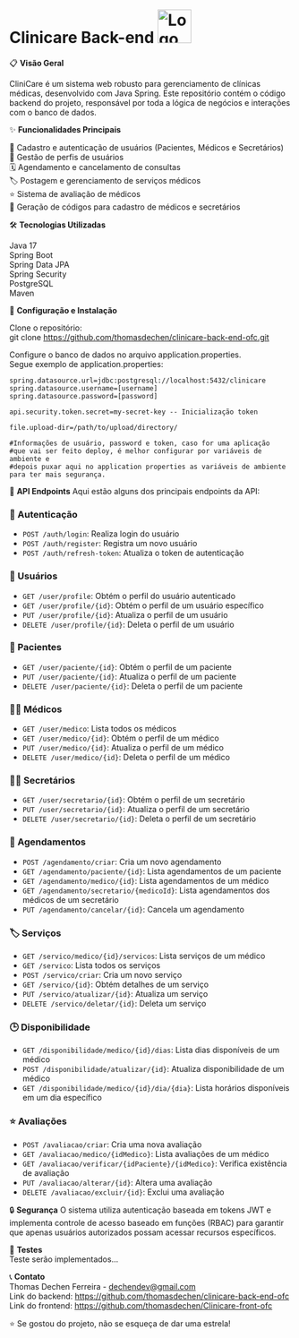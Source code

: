 # Clinicare Back-end <img src="https://cdn.worldvectorlogo.com/logos/spring-3.svg" width="60px" height="60px" alt="Logo do Angular">

📋 **Visão Geral**

CliniCare é um sistema web robusto para gerenciamento de clínicas médicas, desenvolvido com Java Spring. Este repositório contém o código backend do projeto, responsável por toda a lógica de negócios e interações com o banco de dados.

✨ **Funcionalidades Principais**

👤 Cadastro e autenticação de usuários (Pacientes, Médicos e Secretários)  
📝 Gestão de perfis de usuários  
🗓️ Agendamento e cancelamento de consultas  
🏷️ Postagem e gerenciamento de serviços médicos  
⭐ Sistema de avaliação de médicos  
🔐 Geração de códigos para cadastro de médicos e secretários  

🛠️ **Tecnologias Utilizadas**

Java 17  
Spring Boot  
Spring Data JPA  
Spring Security  
PostgreSQL  
Maven  

🚀 **Configuração e Instalação**

Clone o repositório:  
git clone https://github.com/thomasdechen/clinicare-back-end-ofc.git  

Configure o banco de dados no arquivo application.properties.  
Segue exemplo de application.properties:  

    spring.datasource.url=jdbc:postgresql://localhost:5432/clinicare  
    spring.datasource.username=[username]  
    spring.datasource.password=[password]  
    
    api.security.token.secret=my-secret-key -- Inicialização token  
    
    file.upload-dir=/path/to/upload/directory/  

    #Informações de usuário, password e token, caso for uma aplicação  
    #que vai ser feito deploy, é melhor configurar por variáveis de ambiente e  
    #depois puxar aqui no application properties as variáveis de ambiente para ter mais segurança.  


🔗 **API Endpoints**
Aqui estão alguns dos principais endpoints da API:

### 🔐 Autenticação
- `POST /auth/login`: Realiza login do usuário
- `POST /auth/register`: Registra um novo usuário
- `POST /auth/refresh-token`: Atualiza o token de autenticação

### 👤 Usuários
- `GET /user/profile`: Obtém o perfil do usuário autenticado
- `GET /user/profile/{id}`: Obtém o perfil de um usuário específico
- `PUT /user/profile/{id}`: Atualiza o perfil de um usuário
- `DELETE /user/profile/{id}`: Deleta o perfil de um usuário

### 🏥 Pacientes
- `GET /user/paciente/{id}`: Obtém o perfil de um paciente
- `PUT /user/paciente/{id}`: Atualiza o perfil de um paciente
- `DELETE /user/paciente/{id}`: Deleta o perfil de um paciente

### 👨‍⚕️ Médicos
- `GET /user/medico`: Lista todos os médicos
- `GET /user/medico/{id}`: Obtém o perfil de um médico
- `PUT /user/medico/{id}`: Atualiza o perfil de um médico
- `DELETE /user/medico/{id}`: Deleta o perfil de um médico

### 👩‍💼 Secretários
- `GET /user/secretario/{id}`: Obtém o perfil de um secretário
- `PUT /user/secretario/{id}`: Atualiza o perfil de um secretário
- `DELETE /user/secretario/{id}`: Deleta o perfil de um secretário

### 📅 Agendamentos
- `POST /agendamento/criar`: Cria um novo agendamento
- `GET /agendamento/paciente/{id}`: Lista agendamentos de um paciente
- `GET /agendamento/medico/{id}`: Lista agendamentos de um médico
- `GET /agendamento/secretario/{medicoId}`: Lista agendamentos dos médicos de um secretário
- `PUT /agendamento/cancelar/{id}`: Cancela um agendamento

### 🏷️ Serviços
- `GET /servico/medico/{id}/servicos`: Lista serviços de um médico
- `GET /servico`: Lista todos os serviços
- `POST /servico/criar`: Cria um novo serviço
- `GET /servico/{id}`: Obtém detalhes de um serviço
- `PUT /servico/atualizar/{id}`: Atualiza um serviço
- `DELETE /servico/deletar/{id}`: Deleta um serviço

### 🕒 Disponibilidade
- `GET /disponibilidade/medico/{id}/dias`: Lista dias disponíveis de um médico
- `POST /disponibilidade/atualizar/{id}`: Atualiza disponibilidade de um médico
- `GET /disponibilidade/medico/{id}/dia/{dia}`: Lista horários disponíveis em um dia específico

### ⭐ Avaliações
- `POST /avaliacao/criar`: Cria uma nova avaliação
- `GET /avaliacao/medico/{idMedico}`: Lista avaliações de um médico
- `GET /avaliacao/verificar/{idPaciente}/{idMedico}`: Verifica existência de avaliação
- `PUT /avaliacao/alterar/{id}`: Altera uma avaliação
- `DELETE /avaliacao/excluir/{id}`: Exclui uma avaliação

🔒 **Segurança**
O sistema utiliza autenticação baseada em tokens JWT e implementa controle de acesso baseado em funções (RBAC) para garantir que apenas usuários autorizados possam acessar recursos específicos.

🧪 **Testes**  
Teste serão implementados...  

📞 **Contato**  
Thomas Dechen Ferreira - dechendev@gmail.com  
Link do backend: https://github.com/thomasdechen/clinicare-back-end-ofc  
Link do frontend: https://github.com/thomasdechen/Clinicare-front-ofc  

⭐️ Se gostou do projeto, não se esqueça de dar uma estrela!  
